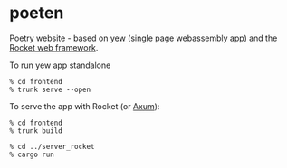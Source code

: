 # poeten
Poetry website - based on [yew](https://github.com/yewstack/yew) (single page webassembly app) and the [Rocket web framework](https://rocket.rs/).  

To run yew app standalone

```
% cd frontend
% trunk serve --open
```

To serve the app with Rocket (or [Axum](https://github.com/rksm/axum-yew-setup)): 
```
% cd frontend
% trunk build

% cd ../server_rocket
% cargo run
```
